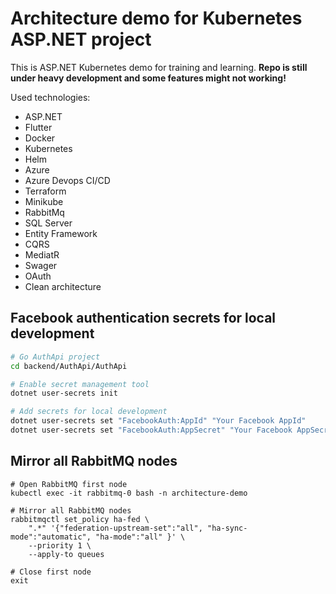 # Architecture demo for Kubernetes ASP.NET project

This is ASP.NET Kubernetes demo for training and learning. **Repo is still under heavy development and some features might not working!**

Used technologies:
* ASP.NET
* Flutter
* Docker
* Kubernetes
* Helm
* Azure
* Azure Devops CI/CD
* Terraform
* Minikube
* RabbitMq
* SQL Server
* Entity Framework
* CQRS
* MediatR
* Swager
* OAuth
* Clean architecture

## Facebook authentication secrets for local development
```bash
# Go AuthApi project
cd backend/AuthApi/AuthApi

# Enable secret management tool
dotnet user-secrets init

# Add secrets for local development
dotnet user-secrets set "FacebookAuth:AppId" "Your Facebook AppId"
dotnet user-secrets set "FacebookAuth:AppSecret" "Your Facebook AppSecret"
```

## Mirror all RabbitMQ nodes
```
# Open RabbitMQ first node
kubectl exec -it rabbitmq-0 bash -n architecture-demo

# Mirror all RabbitMQ nodes
rabbitmqctl set_policy ha-fed \
    ".*" '{"federation-upstream-set":"all", "ha-sync-mode":"automatic", "ha-mode":"all" }' \
    --priority 1 \
    --apply-to queues

# Close first node
exit
```